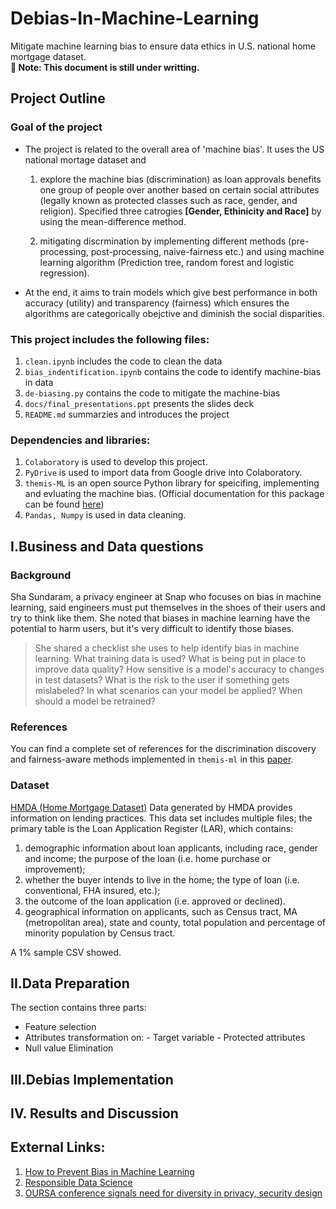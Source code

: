 # Debias-In-Machine-Learning
Mitigate machine learning bias to ensure data ethics in U.S. national home mortgage dataset.  
**:memo: Note: This document is still under writting.**  


## Project Outline 

 ### Goal of the project
 - The project is related to the overall area of 'machine bias'. It uses the US national mortage dataset and 
	1. explore the machine bias (discrimination) as loan approvals benefits one group of people over another based on certain social attributes (legally known as protected classes such as race, gender, and religion). Specified three catrogies **[**Gender, Ethinicity and Race**]** by using the mean-difference method. 
	
	2. mitigating discrmination by implementing different methods (pre-processing, post-processing, naive-fairness etc.) and using machine learning algorithm (Prediction tree, random forest and logistic regression). 
 - At the end,  it aims to train models which give best performance in both accuracy (utility) and transparency (fairness) which ensures the algorithms are categorically obejctive and diminish the social disparities. 
 
 ### This project includes the following files:   
1.  `clean.ipynb` includes the code to clean the data   
2. `bias_indentification.ipynb` contains the code to identify machine-bias in data  
3. `de-biasing.py` contains the code to mitigate the machine-bias  
4.   `docs/final_presentations.ppt` presents the slides deck   
5.  `README.md` summarzies and introduces the project 
  
 ### Dependencies and libraries: 
1.   `Colaboratory`  is used to develop this project.  
2.   `PyDrive` is used to import data from Google drive into Colaboratory.  
3.  `themis-ML`  is an open source Python library for speicifing, implementing and evluating the machine bias.  (Official documentation for this package can be found [here](http://themis-ml.readthedocs.io/en/latest/))   
4.  `Pandas, Numpy` is used in data cleaning.
 


## I.Business and Data questions

 ### Background
Sha Sundaram, a privacy engineer at Snap who focuses on bias in machine learning, said engineers must put themselves in the shoes of their users and try to think like them. She noted that biases in machine learning have the potential to harm users, but it's very difficult to identify those biases.
> She shared a checklist she uses to help identify bias in machine learning. 
>What training data is used? 
>What is being put in place to improve data quality? 
>How sensitive is a model's accuracy to changes in test datasets? 
>What is the risk to the user if something gets mislabeled? 
>In what scenarios can your model be applied?  When should a model be retrained?


### References

You can find a complete set of references for the discrimination discovery and fairness-aware methods implemented in  `themis-ml`  in this  [paper](https://github.com/cosmicBboy/themis-ml/blob/master/paper/main.pdf).

 ### Dataset 
[HMDA (Home Mortgage Dataset)](https://www.propublica.org/datastore/dataset/home-mortgage-disclosure-act)
	Data generated by HMDA provides information on lending practices. This data set includes multiple files; the primary table is the Loan Application Register (LAR), which contains:

1.   demographic information about loan applicants, including race, gender and income;
   the purpose of the loan (i.e. home purchase or improvement);
2.   whether the buyer intends to live in the home; the type of loan (i.e. conventional, FHA insured, etc.);
3.   the outcome of the loan application (i.e. approved or declined).
4.   geographical information on applicants, such as Census tract, MA (metropolitan area), state and county, total population and percentage of minority population by Census tract.  

A 1% sample CSV showed. 


## II.Data Preparation 
The section contains three parts:
 - Feature selection 
 - Attributes transformation  on:
			 - Target variable
			 - Protected attributes  		 
- Null value Elimination 
 
 

## III.Debias Implementation 

## IV. Results and Discussion


## External Links:
1. [How to Prevent Bias in Machine Learning](https://becominghuman.ai/how-to-prevent-bias-in-machine-learning-fbd9adf1198) 
2. [Responsible Data Science](https://medium.com/arena-tech-blog/responsible-data-science-54cf3fe76f4b)
3. [OURSA conference signals need for diversity in privacy, security design](https://iapp.org/news/a/oursa-conference-signals-need-for-diversity-in-privacy-security-design/)
<!--stackedit_data:
eyJoaXN0b3J5IjpbLTUyMTk1NzA3MiwtMTA0MDgzNTEzNV19
-->
